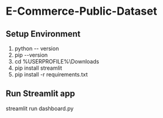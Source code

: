 # E-Commerce-Public-Dataset
## Setup Environment 
1. python -- version
2. pip --version
3. cd %USERPROFILE%\Downloads
4. pip install streamlit
5. pip install -r requirements.txt

## Run Streamlit app
streamlit run dashboard.py
